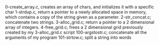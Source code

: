 0-create_array.c, creates an array of chars, and initializes it with a specific char
1-strdup.c,  return a pointer to a newly allocated space in memory, which contains a copy of the string given as a parameter.
2-str_concat.c; concatenate two strings.
3-alloc_grid.c; return a pointer to a 2 dimensional array of integers.
4-free_grid.c; frees a 2 dimensional grid previously created by my 3-alloc_grid.c script
100-argstostr.c; concatenate all the arguments of my program
101-strtow.c; split a string into words
